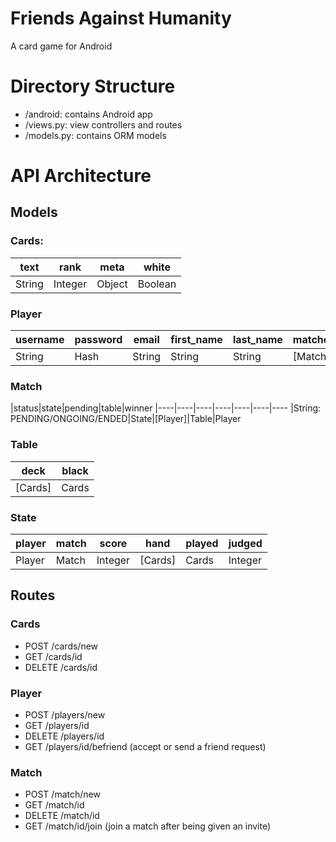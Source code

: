 # Friends Against Humanity
A card game for Android

# Directory Structure
- /android: contains Android app
- /views.py: view controllers and routes
- /models.py: contains ORM models

# API Architecture
## Models
### Cards:
|text|rank|meta|white
|----|----|----|----
|String|Integer|Object|Boolean

### Player
|username|password|email|first_name|last_name|matches|friends|wins|losses
|----|----|----|----|----|----|----|----|----
|String|Hash|String|String|String|[Match]|[Player]|Integer|Integer

### Match
|status|state|pending|table|winner
|----|----|----|----|----|----|----
|String: PENDING/ONGOING/ENDED|State|[Player]|Table|Player

### Table
|deck|black
|----|----
|[Cards]|Cards

### State
|player|match|score  |hand   |played|judged |
|------|-----|-------|-------|------|-------|
|Player|Match|Integer|[Cards]|Cards |Integer|

## Routes
### Cards
- POST /cards/new
- GET /cards/id
- DELETE /cards/id

### Player
- POST /players/new
- GET /players/id
- DELETE /players/id
- GET /players/id/befriend (accept or send a friend request)

### Match
- POST /match/new
- GET /match/id
- DELETE /match/id
- GET /match/id/join (join a match after being given an invite)
